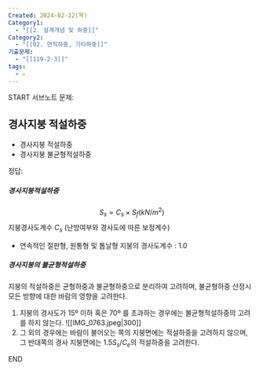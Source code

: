 ```yaml
---
Created: 2024-02-22(목)
Category1:
  - "[[2. 설계개념 및 하중]]"
Category2:
  - "[[02. 연직하중, 기타하중]]"
기출문제:
  - "[[119-2-3]]"
tags:
  - ✏️
---
```

START
서브노트
문제:  
## 경사지붕 적설하중 
- 경사지붕 적설하중
- 경사지붕 불균형적설하중

정답: 

##### 경사지붕적설하중
$$S_s = C_s  \times S_f (kN/m^2)$$
지붕경사도계수 $C_s$ (난방여부와 경사도에 따른 보정계수)
- 연속적인 절판형, 원통형 및 톱날형 지붕의 경사도계수 : 1.0
##### 경사지붕의 불균형적설하중
지붕의 적설하중은 균형하중과 불균형하중으로 분리하여 고려하며, 불균형하중 산정시 모든 방향에 대한 바람의 영향을 고려한다.
1. 지붕의 경사도가 15º 이하 혹은 70º 를 초과하는 경우에는 불균형적설하중의 고려를 하지 않는다.
   ![[IMG_0763.jpeg|300]]
2. 그 외의 경우에는 바람이 불어오는 쪽의 지붕면에는 적설하중을 고려하지 않으며, 그 반대쪽의 경사 지붕면에는 $1.5S_s/C_e$의 적설하중을 고려한다.
<!--ID: 1688986161414-->
END

